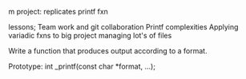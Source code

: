 m project:  replicates printf fxn

lessons;
Team work and git collaboration
Printf complexities
Applying variadic fxns to big project
managing lot's of files


Write a function that produces output according to a format.

Prototype: int _printf(const char *format, ...);
